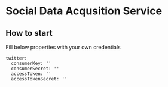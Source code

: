 # Social Data Acqusition Service

## How to start

Fill below properties with your own credentials

```
twitter:
  consumerKey: ''
  consumerSecret: ''
  accessToken: ''
  accessTokenSecret: ''
```
